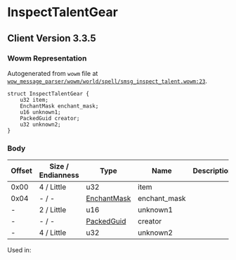 # InspectTalentGear

## Client Version 3.3.5

### Wowm Representation

Autogenerated from `wowm` file at [`wow_message_parser/wowm/world/spell/smsg_inspect_talent.wowm:23`](https://github.com/gtker/wow_messages/tree/main/wow_message_parser/wowm/world/spell/smsg_inspect_talent.wowm#L23).
```rust,ignore
struct InspectTalentGear {
    u32 item;
    EnchantMask enchant_mask;
    u16 unknown1;
    PackedGuid creator;
    u32 unknown2;
}
```
### Body

| Offset | Size / Endianness | Type | Name | Description | Comment |
| ------ | ----------------- | ---- | ---- | ----------- | ------- |
| 0x00 | 4 / Little | u32 | item |  |  |
| 0x04 | - / - | [EnchantMask](../spec/aura-mask.md) | enchant_mask |  |  |
| - | 2 / Little | u16 | unknown1 |  |  |
| - | - / - | [PackedGuid](../spec/packed-guid.md) | creator |  |  |
| - | 4 / Little | u32 | unknown2 |  |  |


Used in:

